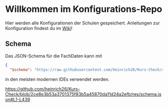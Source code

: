 # Willkommen im Konfigurations-Repo

Hier werden alle Konfigurationen der Schulen gespeichert. Anleitungen zur Konfiguration findest du im [Wiki](https://github.com/heinrich26/Kurs-Check/wiki)!

## Schema

Das JSON-Schema für die FachDaten kann mit
```json
{
  "$schema": "https://raw.githubusercontent.com/heinrich26/Kurs-Check/refs/heads/master/res/schema.json",
```
in den meisten modernen IDEs verwendet werden.


https://github.com/heinrich26/Kurs-Check/blob/2ce8e3b53a3701375f83b5a45870da11d24a2efb/res/schema.json#L1-L439
